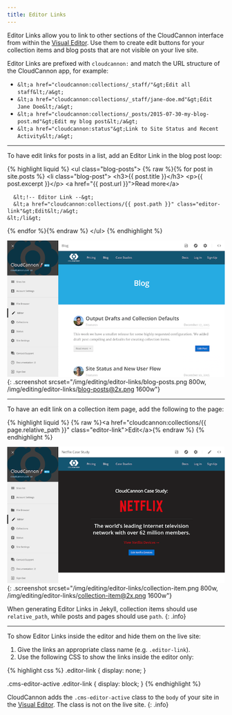 ```yaml
---
title: Editor Links
---
```


Editor Links allow you to link to other sections of the CloudCannon interface from within the [Visual Editor](/editing/visual-editor/). Use them to create edit buttons for your collection items and blog posts that are not visible on your live site.

Editor Links are prefixed with `cloudcannon:` and match the URL structure of the CloudCannon app, for example:

* `&lt;a href="cloudcannon:collections/_staff/"&gt;Edit all staff&lt;/a&gt;`
* `&lt;a href="cloudcannon:collections/_staff/jane-doe.md"&gt;Edit Jane Doe&lt;/a&gt;`
* `&lt;a href="cloudcannon:collections/_posts/2015-07-30-my-blog-post.md"&gt;Edit my blog post&lt;/a&gt;`
* `&lt;a href="cloudcannon:status"&gt;Link to Site Status and Recent Activity&lt;/a&gt;`


---

To have edit links for posts in a list, add an Editor Link in the blog post loop:

{% highlight liquid %}
&lt;ul class="blog-posts"&gt;
  {% raw %}{% for post in site.posts %}
    &lt;li class="blog-post"&gt;
      &lt;h3&gt;{{ post.title }}&lt;/h3&gt;
      &lt;p&gt;{{ post.excerpt }}&lt;/p&gt;
      &lt;a href="{{ post.url }}"&gt;Read more&lt;/a&gt;

      &lt;!-- Editor Link --&gt;
      &lt;a href="cloudcannon:collections/{{ post.path }}" class="editor-link"&gt;Edit&lt;/a&gt;
    &lt;/li&gt;
  {% endfor %}{% endraw %}
&lt;/ul&gt;
{% endhighlight %}

![CloudCannon blog posts with edit buttons](/img/editing/editor-links/blog-posts.png){: .screenshot srcset="/img/editing/editor-links/blog-posts.png 800w, /img/editing/editor-links/blog-posts@2x.png 1600w"}

---

To have an edit link on a collection item page, add the following to the page:

{% highlight liquid %}
{% raw %}&lt;a href="cloudcannon:collections/{{ page.relative_path }}" class="editor-link"&gt;Edit&lt;/a&gt;{% endraw %}
{% endhighlight %}

![Netflix case study collection item with edit button](/img/editing/editor-links/collection-item.png){: .screenshot srcset="/img/editing/editor-links/collection-item.png 800w, /img/editing/editor-links/collection-item@2x.png 1600w"}

When generating Editor Links in Jekyll, collection items should use `relative_path`, while posts and pages should use `path`.
{: .info}

---

To show Editor Links inside the editor and hide them on the live site:

1. Give the links an appropriate class name (e.g. `.editor-link`).
2. Use the following CSS to show the links inside the editor only:


{% highlight css %}
.editor-link {
  display: none;
}

.cms-editor-active .editor-link {
  display: block;
}
{% endhighlight %}

CloudCannon adds the `.cms-editor-active` class to the `body` of your site in the [Visual Editor](/editing/visual-editor/). The class is not on the live site.
{: .info}